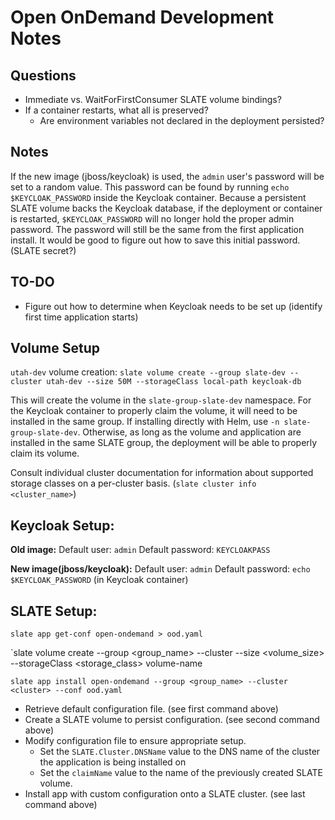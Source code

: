 # Open OnDemand Development Notes



## Questions

* Immediate vs. WaitForFirstConsumer SLATE volume bindings?
* If a container restarts, what all is preserved?
	* Are environment variables not declared in the deployment persisted?


## Notes

If the new image (jboss/keycloak) is used, the `admin` user's password will be set to a random value.
This password can be found by running `echo $KEYCLOAK_PASSWORD` inside the Keycloak container.
Because a persistent SLATE volume backs the Keycloak database, if the deployment or container is restarted, `$KEYCLOAK_PASSWORD` will no longer hold the proper admin password.
The password will still be the same from the first application install.
It would be good to figure out how to save this initial password. (SLATE secret?)




## TO-DO

* Figure out how to determine when Keycloak needs to be set up (identify first time application starts)



## Volume Setup

`utah-dev` volume creation: `slate volume create --group slate-dev --cluster utah-dev --size 50M --storageClass local-path keycloak-db`

This will create the volume in the `slate-group-slate-dev` namespace. 
For the Keycloak container to properly claim the volume, it will need to be installed in the same group. 
If installing directly with Helm, use `-n slate-group-slate-dev`. 
Otherwise, as long as the volume and application are installed in the same SLATE group, the deployment will be able to properly claim its volume.

Consult individual cluster documentation for information about supported storage classes on a per-cluster basis. (`slate cluster info <cluster_name>`)


## Keycloak Setup:

**Old image:**
Default user: `admin`
Default password: `KEYCLOAKPASS`

**New image(jboss/keycloak):**
Default user: `admin`
Default password: `echo $KEYCLOAK_PASSWORD` (in Keycloak container)


## SLATE Setup:

`slate app get-conf open-ondemand > ood.yaml`

`slate volume create --group <group_name> --cluster <cluster> --size <volume_size> --storageClass <storage_class> volume-name

`slate app install open-ondemand --group <group_name> --cluster <cluster> --conf ood.yaml`



* Retrieve default configuration file. (see first command above)
* Create a SLATE volume to persist configuration. (see second command above)
* Modify configuration file to ensure appropriate setup.
	* Set the `SLATE.Cluster.DNSName` value to the DNS name of the cluster the application is being installed on
	* Set the `claimName` value to the name of the previously created SLATE volume.
* Install app with custom configuration onto a SLATE cluster. (see last command above)

